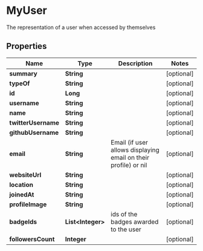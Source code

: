 

# MyUser

The representation of a user when accessed by themselves

## Properties

| Name | Type | Description | Notes |
|------------ | ------------- | ------------- | -------------|
|**summary** | **String** |  |  [optional] |
|**typeOf** | **String** |  |  [optional] |
|**id** | **Long** |  |  [optional] |
|**username** | **String** |  |  [optional] |
|**name** | **String** |  |  [optional] |
|**twitterUsername** | **String** |  |  [optional] |
|**githubUsername** | **String** |  |  [optional] |
|**email** | **String** | Email (if user allows displaying email on their profile) or nil |  [optional] |
|**websiteUrl** | **String** |  |  [optional] |
|**location** | **String** |  |  [optional] |
|**joinedAt** | **String** |  |  [optional] |
|**profileImage** | **String** |  |  [optional] |
|**badgeIds** | **List&lt;Integer&gt;** | ids of the badges awarded to the user |  [optional] |
|**followersCount** | **Integer** |  |  [optional] |



